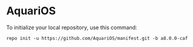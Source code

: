 AquariOS
========

To initialize your local repository, use this command:

	repo init -u https://github.com/AquariOS/manifest.git -b a8.0.0-caf
